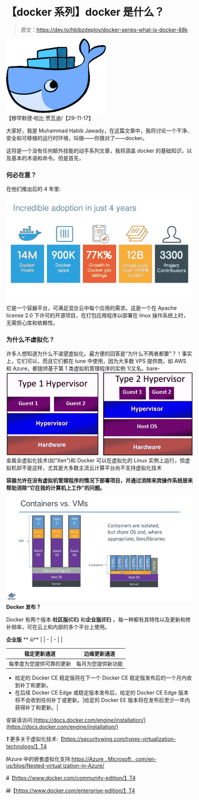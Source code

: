 # 【docker 系列】docker 是什么？

> 原文：<https://dev.to/hbibzdeploy/docker-series-what-is-docker-88k>

[![docker logo](img/0996df5c85f25318f129c74290846b6a.png)](https://res.cloudinary.com/practicaldev/image/fetch/s--ihnpbq_f--/c_limit%2Cf_auto%2Cfl_progressive%2Cq_auto%2Cw_880/https://www.docker.com/sites/default/files/Whale%2520Logo332_5.png) 
【穆罕默德·哈比·贾瓦迪/【29-11-17】

大家好，我是 Muhammad Habib Jawady，在这篇文章中，我将讨论一个干净、安全和可移植的运行时环境，叫做——你猜对了——docker。

这将是一个没有任何额外技能的动手系列文章，我将涵盖 docker 的基础知识，以及基本的术语和命令。但是首先，

### 何必在意？

在他们推出后的 4 年里:

[![docker in 2017](img/5aa08eff34f39231d93808aa6799a12f.png)](https://res.cloudinary.com/practicaldev/image/fetch/s--ZeZybaXs--/c_limit%2Cf_auto%2Cfl_progressive%2Cq_auto%2Cw_880/https://image.slidesharecdn.com/docker101-july20171-170714233644/95/introduction-to-docker-2017-14-638.jpg) 
它是一个容器平台，可满足混合云中每个应用的需求。这是一个在 Apache license 2.0 下许可的开源项目，在打包应用程序以部署在 linux 操作系统上时，无需担心库和依赖性。

### 为什么不虚拟化？

许多人想知道为什么不渴望虚拟化。最方便的回答是“为什么不两者都要”？！事实上，它们可以，而且它们都在 tune 中使用，因为大多数 VPS 提供商，如 AWS 和 Azure，都提供基于第 1 类虚拟机管理程序的实例 1(又名。bare-
[![hyperv types](img/7db295186f04dd65981e88f4175e114c.png)](https://res.cloudinary.com/practicaldev/image/fetch/s--wcHAXanw--/c_limit%2Cf_auto%2Cfl_progressive%2Cq_auto%2Cw_880/http://www.computerperformance.co.img/win8/hypervisor.jpg) 
金属全虚拟化技术(如“Xen”)和 Docker 可以在虚拟化的 Linux 实例上运行，但虚拟机却不是这样，尤其是大多数主流云计算平台尚不支持虚拟化技术

**容器允许在没有虚拟机管理程序的情况下部署项目，并通过消除来宾操作系统层来帮助消除“它在我的计算机上工作”的问题。**

[![docker vs VMs](img/183516d6d90370fe2789d4eca4ab5b13.png)](https://res.cloudinary.com/practicaldev/image/fetch/s--KklrYXgX--/c_limit%2Cf_auto%2Cfl_progressive%2Cq_auto%2Cw_880/https://i.stack.imgur.com/pG94I.png) 
**Docker 发布？**

Docker 有两个版本:**社区版(CE)** 和**企业版(EE)** 。每一种都有其特性以及更新和修补频率，可在云上和内部的多个平台上使用。

**企业版** ** iii**
|
| - | - |
|

| **稳定更新通道** | **边缘更新通道** |
| --- | --- |
| 每季度为您提供可靠的更新 | 每月为您提供新功能 |

*   给定的 Docker CE 稳定版将在下一个 Docker CE 稳定版发布后的一个月内收到补丁和更新。
*   在后续 Docker CE Edge 或稳定版本发布后，给定的 Docker CE Edge 版本将不会收到任何补丁或更新。|给定的 Docker EE 版本将在发布后至少一年内获得补丁和更新。|

安装请访问:[https://docs.docker.com/engine/installation/](https://docs.docker.com/engine/installation/)

***1*** 更多关于虚拟化技术:【https://securitywing.com/types-virtualization-technology/】T4

***I***Azure 中的嵌套虚拟化支持:[https://Azure . Microsoft . com/en-us/blog/Nested-virtual ization-in-Azure/](https://azure.microsoft.com/en-us/blog/nested-virtualization-in-azure/)

***ii***【https://www.docker.com/community-edition/】T4

***iii***【https://www.docker.com/enterprise-edition/】T4